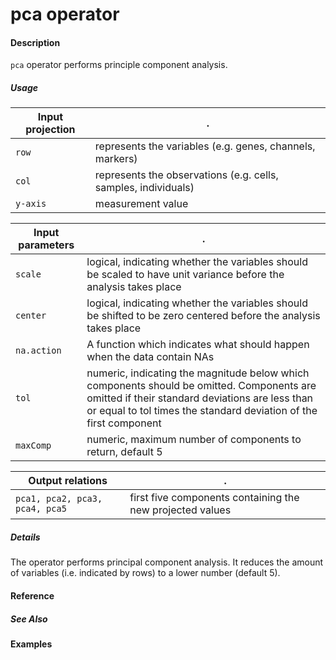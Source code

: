 # pca operator

#### Description
`pca` operator performs principle component analysis.

##### Usage
Input projection|.
---|---
`row`   | represents the variables (e.g. genes, channels, markers)
`col`   | represents the observations (e.g. cells, samples, individuals) 
`y-axis`| measurement value


Input parameters|.
---|---
`scale`   | logical, indicating whether the variables should be scaled to have unit variance before the analysis takes place
`center`   | logical, indicating whether the variables should be shifted to be zero centered before the analysis takes place
`na.action`| A function which indicates what should happen when the data contain NAs
`tol`| numeric, indicating the magnitude below which components should be omitted. Components are omitted if their standard deviations are less than or equal to tol times the standard deviation of the first component
`maxComp`| numeric, maximum number of components to return, default 5


Output relations|.
---|---
`pca1, pca2, pca3, pca4, pca5`| first five components containing the new projected values


##### Details
The operator performs principal component analysis. It reduces the amount of variables (i.e. indicated by rows) to a lower number (default 5).


#### Reference

##### See Also


#### Examples
